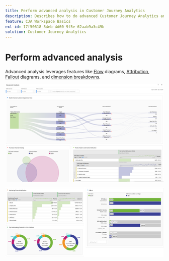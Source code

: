 ```yaml
---
title: Perform advanced analysis in Customer Journey Analytics
description: Describes how to do advanced Customer Journey Analytics analysis in Workspace.
feature: CJA Workspace Basics
exl-id: 17f50618-54eb-4d60-9f5e-62aab9a3c49b
solution: Customer Journey Analytics
---
```

# Perform advanced analysis

Advanced analysis leverages features like [Flow](/help/analysis-workspace/visualizations/c-flow/flow.md) diagrams, [Attribution](/help/analysis-workspace/c-panels/attribution.md), [Fallout](/help/analysis-workspace/visualizations/fallout/fallout-flow.md) diagrams, and [dimension breakdowns](/help/components/dimensions/t-breakdown-fa.md).

 ![Workspace screenshot 1](assets/cja-adv-analysis1.png)

 ![Workspace screenshot 2](assets/cja-adv-analysis2.png)
